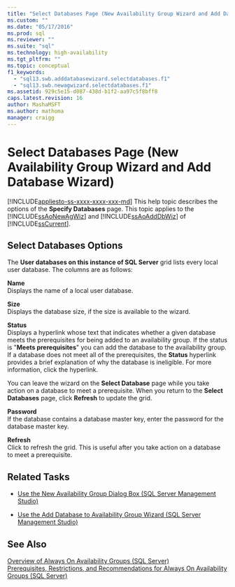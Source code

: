 ```yaml
---
title: "Select Databases Page (New Availability Group Wizard and Add Database Wizard) | Microsoft Docs"
ms.custom: ""
ms.date: "05/17/2016"
ms.prod: sql
ms.reviewer: ""
ms.suite: "sql"
ms.technology: high-availability
ms.tgt_pltfrm: ""
ms.topic: conceptual
f1_keywords: 
  - "sql13.swb.adddatabasewizard.selectdatabases.f1"
  - "sql13.swb.newagwizard.selectdatabases.f1"
ms.assetid: 929c5e15-d087-438d-b1f2-aa97c5f8bff8
caps.latest.revision: 16
author: MashaMSFT
ms.author: mathoma
manager: craigg
---
```

# Select Databases Page (New Availability Group Wizard and Add Database Wizard)
[!INCLUDE[appliesto-ss-xxxx-xxxx-xxx-md](../../../includes/appliesto-ss-xxxx-xxxx-xxx-md.md)]
  This help topic describes the options of the **Specify Databases** page. This topic applies to the [!INCLUDE[ssAoNewAgWiz](../../../includes/ssaonewagwiz-md.md)] and [!INCLUDE[ssAoAddDbWiz](../../../includes/ssaoadddbwiz-md.md)] of [!INCLUDE[ssCurrent](../../../includes/sscurrent-md.md)].  
  
##  <a name="PageOptions"></a> Select Databases Options  
 The **User databases on this instance of SQL Server** grid lists every local user database. The columns are as follows:  
  
 **Name**  
 Displays the name of a local user database.  

 **Size**  
 Displays the database size, if the size is available to the wizard.  
  
 **Status**  
 Displays a hyperlink whose text that indicates whether a given database meets the prerequisites for being added to an availability group. If the status is "**Meets prerequisites**" you can add the database to the availability group. If a database does not meet all of the prerequisites, the **Status** hyperlink provides a brief explanation of why the database is ineligible. For more information, click the hyperlink.  
  
 You can leave the wizard on the **Select Database** page while you take action on a database to meet a prerequisite. When you return to the **Select Databases** page, click **Refresh** to update the grid.  
  
 **Password**  
 If the database contains a database master key, enter the password for the database master key.  
  
 **Refresh**  
 Click to refresh the grid. This is useful after you take action on a database to meet a prerequisite.  
  
##  <a name="RelatedTasks"></a> Related Tasks  
  
-   [Use the New Availability Group Dialog Box &#40;SQL Server Management Studio&#41;](../../../database-engine/availability-groups/windows/use-the-new-availability-group-dialog-box-sql-server-management-studio.md)  
  
-   [Use the Add Database to Availability Group Wizard &#40;SQL Server Management Studio&#41;](../../../database-engine/availability-groups/windows/availability-group-add-database-to-group-wizard.md)  
  
## See Also  
 [Overview of Always On Availability Groups &#40;SQL Server&#41;](../../../database-engine/availability-groups/windows/overview-of-always-on-availability-groups-sql-server.md)   
 [Prerequisites, Restrictions, and Recommendations for Always On Availability Groups &#40;SQL Server&#41;](../../../database-engine/availability-groups/windows/prereqs-restrictions-recommendations-always-on-availability.md)  
  
  

